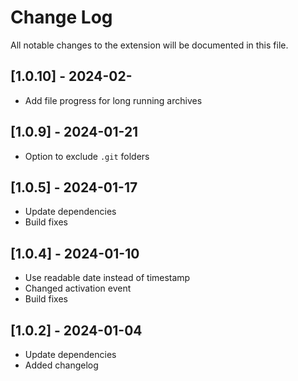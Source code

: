# Change Log

All notable changes to the extension will be documented in this file.

## [1.0.10] - 2024-02-

- Add file progress for long running archives

## [1.0.9] - 2024-01-21

- Option to exclude `.git` folders

## [1.0.5] - 2024-01-17

- Update dependencies
- Build fixes

## [1.0.4] - 2024-01-10

- Use readable date instead of timestamp
- Changed activation event
- Build fixes

## [1.0.2] - 2024-01-04

- Update dependencies
- Added changelog
